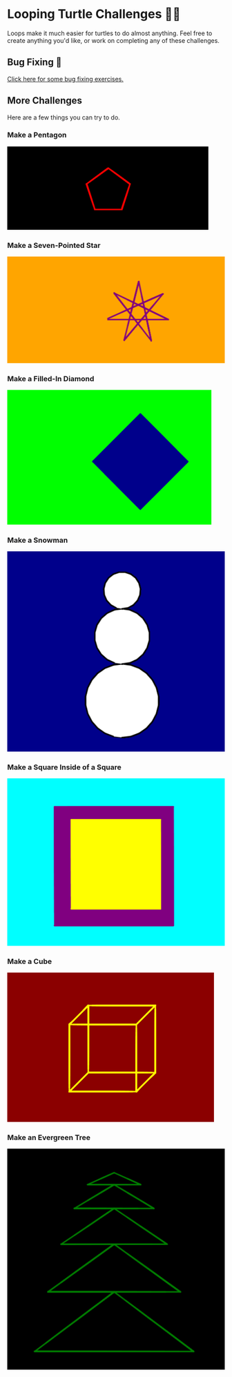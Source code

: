 # Looping Turtle Challenges 🐢➰
Loops make it much easier for turtles to do almost anything. Feel free to create anything you'd like, or work on completing any of these challenges.

## Bug Fixing 🐛
[Click here for some bug fixing exercises.](DebuggingLoops.md)

## More Challenges
Here are a few things you can try to do.

### Make a Pentagon
![](Assets/Pentagon.png)

### Make a Seven-Pointed Star
![](Assets/SevenStar.png)

### Make a Filled-In Diamond
![](Assets/Diamond.png)

### Make a Snowman
![](Assets/Snowman.png)

### Make a Square Inside of a Square
![](Assets/SquareInSquare.png)

### Make a Cube
![](Assets/Cube.png)

### Make an Evergreen Tree
![](Assets/Tree.png)
